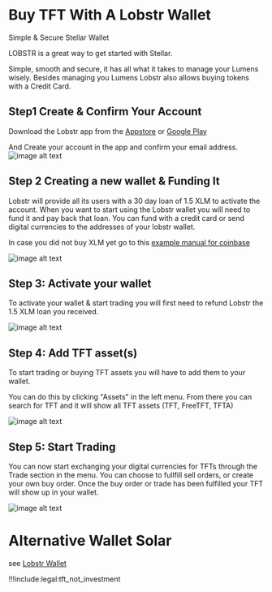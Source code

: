 # Buy TFT With A Lobstr Wallet 

Simple & Secure Stellar Wallet

LOBSTR is a great way to get started with Stellar.

Simple, smooth and secure, it has all what it takes to manage your Lumens wisely.
Besides managing you Lumens Lobstr also allows buying tokens with a Credit Card.

## Step1 Create & Confirm Your Account

Download the Lobstr app from the [Appstore](https://apps.apple.com/us/app/lobstr-stellar-wallet/id1404357892) or [Google Play](https://play.google.com/store/apps/details?id=com.lobstr.client&hl=nl)

And Create your account in the app and confirm your email address.![image alt text](img/lobstr_create_account.jpg)

## Step 2 Creating a new wallet & Funding It

Lobstr will provide all its users with a 30 day loan of 1.5 XLM to activate the account. When you want to start using the Lobstr wallet you will need to fund it and pay back that loan. You can fund with a credit card or send digital currencies to the addresses of your lobstr wallet.

In case you did not buy XLM yet go to this [example manual for coinbase](coinbase_fiat)

![image alt text](img/lobstr_fund_wallet.jpg)

## Step 3: Activate your wallet

To activate your wallet & start trading you will first need to refund Lobstr the 1.5 XLM loan you received.

![image alt text](img/lobstr_activate_wallet.jpg)

## Step 4: Add TFT asset(s)

To start trading or buying TFT assets you will have to add them to your wallet.

You can do this by clicking "Assets" in the left menu. From there you can search for TFT and it will show all TFT assets (TFT, FreeTFT, TFTA)

![image alt text](img/lobstr_add_assets.jpg)

## Step 5: Start Trading

You can now start exchanging your digital currencies for TFTs through the Trade section in the menu. You can choose to fullfill sell orders, or create your own buy order. Once the buy order or trade has been fulfilled your TFT will show up in your wallet.

![image alt text](img/lobstr_trade_tft.jpg)


# Alternative Wallet Solar

see [Lobstr Wallet](solar_wallet)


!!!include:legal:tft_not_investment